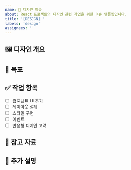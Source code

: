 ```yaml
---
name: 🎨 디자인 이슈
about: React 프로젝트의 디자인 관련 작업을 위한 이슈 템플릿입니다.
title: '[DESIGN] '
labels: 'design'
assignees: ''
---
```


## 🖼 디자인 개요
<!-- 작업할 디자인에 대한 간단한 설명을 작성해주세요 -->

## 🎯 목표
<!-- 이 디자인 작업의 목표를 명확히 설명해주세요 -->

## ✅ 작업 항목
- [ ] 컴포넌트 UI 추가
- [ ] 레이아웃 설계
- [ ] 스타일 구현
- [ ] 이벤트
- [ ] 반응형 디자인 고려

## 🔗 참고 자료
<!-- 참고할 디자인 가이드라인, 무드보드 또는 관련 링크를 첨부해주세요 -->

## 💬 추가 설명
<!-- 추가적으로 논의할 사항이나 리뷰어에게 전달할 코멘트를 작성해주세요 -->
